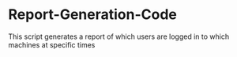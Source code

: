 # Report-Generation-Code
This script generates a report of which users are logged in to which machines at specific times
